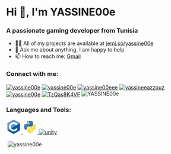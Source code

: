 <h1>Hi 👋, I'm YASSINE00e</h1>
<h3>A passionate gaming developer from Tunisia</h3>

- 👨‍💻 All of my projects are available at [jemi.so/yassine00e](jemi.so/yassine00e)
- 💬 Ask me about anything, I am happy to help
- 📫 How to reach me: <a href="mailto:yassine00e@gmail.com">Gmail</a>

<h3 align="left">Connect with me:</h3>
<p align="left">
<a href="https://twitter.com/yassine00e" target="blank"><img align="center" src="https://raw.githubusercontent.com/rahuldkjain/github-profile-readme-generator/master/src/images/icons/Social/twitter.svg" alt="yassine00e" height="30" width="40" /></a>
<a href="https://linkedin.com/in/yassine00e" target="blank"><img align="center" src="https://raw.githubusercontent.com/rahuldkjain/github-profile-readme-generator/master/src/images/icons/Social/linked-in-alt.svg" alt="yassine00e" height="30" width="40" /></a>
<a href="https://fb.com/yassine00eee" target="blank"><img align="center" src="https://raw.githubusercontent.com/rahuldkjain/github-profile-readme-generator/master/src/images/icons/Social/facebook.svg" alt="yassine00eee" height="30" width="40" /></a>
<a href="https://instagram.com/yassineeazzouz" target="blank"><img align="center" src="https://raw.githubusercontent.com/rahuldkjain/github-profile-readme-generator/master/src/images/icons/Social/instagram.svg" alt="yassineeazzouz" height="30" width="40" /></a>
<a href="https://www.youtube.com/c/yassine00e" target="blank"><img align="center" src="https://raw.githubusercontent.com/rahuldkjain/github-profile-readme-generator/master/src/images/icons/Social/youtube.svg" alt="yassine00e" height="30" width="40" /></a>
<a href="https://discord.gg/TzQas8K4VF" target="blank"><img align="center" src="https://raw.githubusercontent.com/rahuldkjain/github-profile-readme-generator/master/src/images/icons/Social/discord.svg" alt="TzQas8K4VF" height="30" width="40" /></a>
<img src="https://komarev.com/ghpvc/?username=yassine00e" alt="YASSINE00e" />
</p>

<h3 align="left">Languages and Tools:</h3>
<p align="left"> <a href="https://www.cprogramming.com/" target="_blank" rel="noreferrer"> <img src="https://raw.githubusercontent.com/devicons/devicon/master/icons/c/c-original.svg" alt="c" width="40" height="40"/> </a> <a href="https://www.python.org" target="_blank" rel="noreferrer"> <img src="https://raw.githubusercontent.com/devicons/devicon/master/icons/python/python-original.svg" alt="python" width="40" height="40"/> </a> <a href="https://unity.com/" target="_blank" rel="noreferrer"> <img src="https://www.vectorlogo.zone/logos/unity3d/unity3d-icon.svg" alt="unity" width="40" height="40"/> </a> </p>

<p>&nbsp;<img align="center" src="https://github-readme-stats.vercel.app/api?username=yassine00e&show_icons=true&locale=en&theme=dark" alt="yassine00e" /></p>
